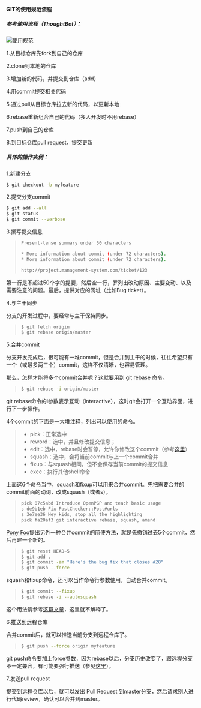 #### GIT的使用规范流程

##### 参考使用流程（ThoughtBot）：

![使用规范](H:\学习笔记\Git\使用规范.png)

1.从目标仓库先fork到自己的仓库

2.clone到本地的仓库

3.增加新的代码，并提交到仓库（add）

4.用commit提交相关代码

5.通过pull从目标仓库拉去新的代码，以更新本地

6.rebase重新组合自己的代码（多人开发时不用rebase）

7.push到自己的仓库

8.到目标仓库pull request，提交更新

##### 具体的操作实例：

1.新建分支

```bash
$ git checkout -b myfeature
```

2.提交分支commit

```bash
$ git add --all
$ git status
$ git commit --verbose
```

3.撰写提交信息

> ```bash
> Present-tense summary under 50 characters
> 
> * More information about commit (under 72 characters).
> * More information about commit (under 72 characters).
> 
> http://project.management-system.com/ticket/123
> ```

第一行是不超过50个字的提要，然后空一行，罗列出改动原因、主要变动、以及需要注意的问题。最后，提供对应的网址（比如Bug ticket）。

4.与主干同步

分支的开发过程中，要经常与主干保持同步。

> ```bash
> $ git fetch origin
> $ git rebase origin/master
> ```

5.合并commit

分支开发完成后，很可能有一堆commit，但是合并到主干的时候，往往希望只有一个（或最多两三个）commit，这样不仅清晰，也容易管理。

那么，怎样才能将多个commit合并呢？这就要用到 git rebase 命令。

> ```bash
> $ git rebase -i origin/master
> ```

git rebase命令的i参数表示互动（interactive），这时git会打开一个互动界面，进行下一步操作。

4个commit的下面是一大堆注释，列出可以使用的命令。

> - pick：正常选中
> - reword：选中，并且修改提交信息；
> - edit：选中，rebase时会暂停，允许你修改这个commit（参考[这里](https://schacon.github.io/gitbook/4_interactive_rebasing.html)）
> - squash：选中，会将当前commit与上一个commit合并
> - fixup：与squash相同，但不会保存当前commit的提交信息
> - exec：执行其他shell命令

上面这6个命令当中，squash和fixup可以用来合并commit。先把需要合并的commit前面的动词，改成squash（或者s）。

> ```bash
> pick 07c5abd Introduce OpenPGP and teach basic usage
> s de9b1eb Fix PostChecker::Post#urls
> s 3e7ee36 Hey kids, stop all the highlighting
> pick fa20af3 git interactive rebase, squash, amend
> ```

[Pony Foo](https://ponyfoo.com/articles/git-github-hacks)提出另外一种合并commit的简便方法，就是先撤销过去5个commit，然后再建一个新的。

> ```bash
> $ git reset HEAD~5
> $ git add .
> $ git commit -am "Here's the bug fix that closes #28"
> $ git push --force
> ```

squash和fixup命令，还可以当作命令行参数使用，自动合并commit。

> ```bash
> $ git commit --fixup  
> $ git rebase -i --autosquash 
> ```

这个用法请参考[这篇文章](https://fle.github.io/git-tip-keep-your-branch-clean-with-fixup-and-autosquash.html)，这里就不解释了。

6.推送到远程仓库

合并commit后，就可以推送当前分支到远程仓库了。

> ```bash
> $ git push --force origin myfeature
> ```

git push命令要加上force参数，因为rebase以后，分支历史改变了，跟远程分支不一定兼容，有可能要强行推送（参见[这里](http://willi.am/blog/2014/08/12/the-dark-side-of-the-force-push/)）。

7.发送pull request

提交到远程仓库以后，就可以发出 Pull Request 到master分支，然后请求别人进行代码review，确认可以合并到master。
